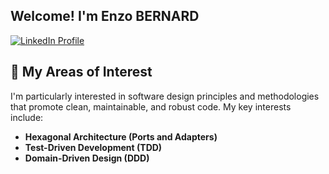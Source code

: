 ## Welcome! I'm Enzo BERNARD

<p align="left">
  <a href="https://www.linkedin.com/in/enzo-bernard-833412116" target="_blank" rel="noopener noreferrer">
    <img src="https://img.shields.io/badge/LinkedIn-0077B5?style=for-the-badge&logo=linkedin&logoColor=white" alt="LinkedIn Profile"/>
  </a>
  </p>

## 🌱 My Areas of Interest

I'm particularly interested in software design principles and methodologies that promote clean, maintainable, and robust code. My key interests include:

* **Hexagonal Architecture (Ports and Adapters)**
* **Test-Driven Development (TDD)**
* **Domain-Driven Design (DDD)**

